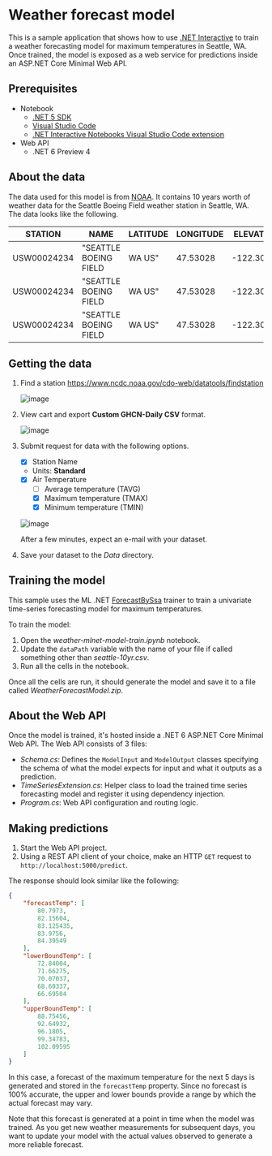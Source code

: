 # Weather forecast model

This is a sample application that shows how to use [.NET Interactive](https://github.com/dotnet/interactive) to train a weather forecasting model for maximum temperatures in Seattle, WA. Once trained, the model is exposed as a web service for predictions inside an ASP.NET Core Minimal Web API.

## Prerequisites

- Notebook
    - [.NET 5 SDK](https://dotnet.microsoft.com/download/dotnet/5.0)
    - [Visual Studio Code](https://code.visualstudio.com/)
    - [.NET Interactive Notebooks Visual Studio Code extension](https://marketplace.visualstudio.com/items?itemName=ms-dotnettools.dotnet-interactive-vscode)
- Web API
    - .NET 6 Preview 4

## About the data

The data used for this model is from [NOAA](https://www.noaa.gov/). It contains 10 years worth of weather data for the Seattle Boeing Field weather station in Seattle, WA. The data looks like the following.

|STATION|NAME|LATITUDE|LONGITUDE|ELEVATION|DATE|TMAX|TMIN|
|---|---|---|---|---|---|---|---|
|USW00024234|"SEATTLE BOEING FIELD| WA US"|47.53028|-122.30083|6.1|4/1/2010|51|41|
|USW00024234|"SEATTLE BOEING FIELD| WA US"|47.53028|-122.30083|6.1|4/2/2010|53|41|
|USW00024234|"SEATTLE BOEING FIELD| WA US"|47.53028|-122.30083|6.1|4/3/2010|50|39|

## Getting the data

1. Find a station https://www.ncdc.noaa.gov/cdo-web/datatools/findstation

    ![image](https://user-images.githubusercontent.com/46974588/116326383-50f17f80-a792-11eb-9c66-3dabef398889.png)

1. View cart and export **Custom GHCN-Daily CSV** format.

    ![image](https://user-images.githubusercontent.com/46974588/116326449-78484c80-a792-11eb-8061-9c87bb6fc856.png)

1. Submit request for data with the following options.
    - [x] Station Name
    - Units: **Standard**
    - [x] Air Temperature
        - [ ] Average temperature (TAVG)
        - [x] Maximum temperature (TMAX)
        - [x] Minimum temperature (TMIN)

    ![image](https://user-images.githubusercontent.com/46974588/116326560-bd6c7e80-a792-11eb-8050-18f7f85193a5.png)
    
    After a few minutes, expect an e-mail with your dataset.

1. Save your dataset to the *Data* directory.

## Training the model

This sample uses the ML .NET [ForecastBySsa](https://docs.microsoft.com/en-us/dotnet/api/microsoft.ml.timeseriescatalog.forecastbyssa?view=ml-dotnet) trainer to train a univariate time-series forecasting model for maximum temperatures.

To train the model:

1. Open the *weather-mlnet-model-train.ipynb* notebook.
1. Update the `dataPath` variable with the name of your file if called something other than *seattle-10yr.csv*.
1. Run all the cells in the notebook.

Once all the cells are run, it should generate the model and save it to a file called *WeatherForecastModel.zip*.

## About the Web API

Once the model is trained, it's hosted inside a .NET 6 ASP.NET Core Minimal Web API. The Web API consists of 3 files:

- *Schema.cs*: Defines the `ModelInput` and `ModelOutput` classes specifying the schema of what the model expects for input and what it outputs as a prediction.  
- *TimeSeriesExtension.cs*: Helper class to load the trained time series forecasting model and register it using dependency injection.
- *Program.cs*: Web API configuration and routing logic.

## Making predictions

1. Start the Web API project.
2. Using a REST API client of your choice, make an HTTP `GET` request to `http://localhost:5000/predict`.

The response should look similar like the following:

```json
{
    "forecastTemp": [
        80.7973,
        82.15604,
        83.125435,
        83.9756,
        84.39549
    ],
    "lowerBoundTemp": [
        72.84004,
        71.66275,
        70.07037,
        68.60337,
        66.69504
    ],
    "upperBoundTemp": [
        88.75456,
        92.64932,
        96.1805,
        99.34783,
        102.09595
    ]
}
```

In this case, a forecast of the maximum temperature for the next 5 days is generated and stored in the `forecastTemp` property. Since no forecast is 100% accurate, the upper and lower bounds provide a range by which the actual forecast may vary.

Note that this forecast is generated at a point in time when the model was trained. As you get new weather measurements for subsequent days, you want to update your model with the actual values observed to generate a more reliable forecast.